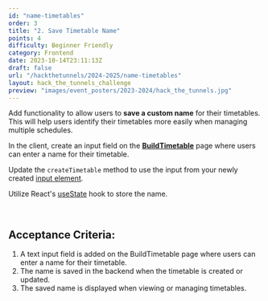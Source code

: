 ```yaml
---
id: "name-timetables"
order: 3
title: "2. Save Timetable Name"
points: 4
difficulty: Beginner Friendly
category: Frontend
date: 2023-10-14T23:11:13Z
draft: false
url: "/hackthetunnels/2024-2025/name-timetables"
layout: hack_the_tunnels_challenge
preview: "images/event_posters/2023-2024/hack_the_tunnels.jpg"
---
```


Add functionality to allow users to **save a custom name** for their timetables. This will help users identify their timetables more easily when managing multiple schedules.

In the client, create an input field on the [**BuildTimetable**](https://github.com/CarletonComputerScienceSociety/hack-the-tunnels-starter-2024/blob/8f7769a7223bb3e2ac4e95ced1f64373444fd838/client/src/pages/BuildTimetable/BuildTimetable.tsx) page where users can enter a name for their timetable.

Update the `createTimetable` method to use the input from your newly created [input element](https://www.w3schools.com/tags/tag_input.asp).

Utilize React's [useState](https://legacy.reactjs.org/docs/hooks-state.html) hook to store the name.

<br/>

## Acceptance Criteria:

1. A text input field is added on the BuildTimetable page where users can enter a name for their timetable.
2. The name is saved in the backend when the timetable is created or updated.
3. The saved name is displayed when viewing or managing timetables.
